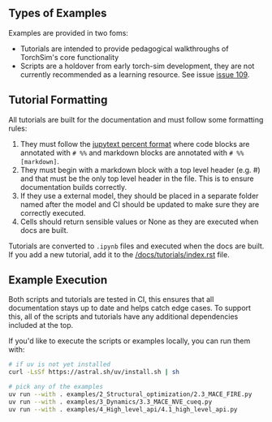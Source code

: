 ## Types of Examples

Examples are provided in two foms:

* Tutorials are intended to provide pedagogical walkthroughs of TorchSim's core functionality
* Scripts are a holdover from early torch-sim development, they are not currently recommended as a learning resource. See issue [issue 109](https://github.com/Radical-AI/torch-sim/issues/109).

## Tutorial Formatting

All tutorials are built for the documentation and must follow some formatting rules:

1. They must follow the [jupytext percent format](https://jupytext.readthedocs.io/en/latest/formats-scripts.html#the-percent-format)
where code blocks are annotated with `# %%` and markdown blocks
are annotated with `# %% [markdown]`.
2. They must begin with a markdown block with a top level header
(e.g. #) and that must be the only top level header in the file.
This is to ensure documentation builds correctly.
3. If they use a external model, they should be placed in a separate
folder named after the model and CI should be updated to make sure
they are correctly executed.
4. Cells should return sensible values or None as they are executed
when docs are built.

Tutorials are converted to `.ipynb` files and executed when the docs are built. If you
add a new tutorial, add it to the
[/docs/tutorials/index.rst](/docs/tutorials/index.rst) file.

## Example Execution

Both scripts and tutorials are tested in CI, this ensures that all documentation stays
up to date and helps catch edge cases. To support this, all of the scripts and
tutorials have any additional dependencies included at the top.

If you'd like to execute the scripts or examples locally, you can run them with:

```sh
# if uv is not yet installed
curl -LsSf https://astral.sh/uv/install.sh | sh

# pick any of the examples
uv run --with . examples/2_Structural_optimization/2.3_MACE_FIRE.py
uv run --with . examples/3_Dynamics/3.3_MACE_NVE_cueq.py
uv run --with . examples/4_High_level_api/4.1_high_level_api.py
```
